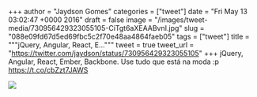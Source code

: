 
+++
author = "Jaydson Gomes"
categories = ["tweet"]
date = "Fri May 13 03:02:47 +0000 2016"
draft = false
image = "/images/tweet-media/730956429323055105-CiTgt6aXEAABvnI.jpg"
slug = "088e09fd67d5ed69fbc5c2f70e48aa4864faeb05"
tags = ["tweet"]
title = """jQuery, Angular, React, E..."""
tweet = true
tweet_url = "https://twitter.com/jaydson/status/730956429323055105"
+++
jQuery, Angular, React, Ember, Backbone. Use tudo que está na moda :p https://t.co/cbZzt7JAWS

![](/images/tweet-media/730956429323055105-CiTgt6aXEAABvnI.jpg)